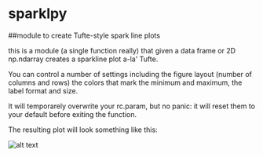 # sparklpy

##module to create Tufte-style spark line plots

this is a module (a single function really) that given a data frame or 2D np.ndarray creates a sparkline plot a-la' Tufte.

You can control a number of settings including the figure layout (number of columns and rows) the colors that mark the minimum and maximum, the label format and size. 

It will temporarely overwrite your rc.param, but no panic: it will reset them to your default before exiting the function.

The resulting plot will look something like this:

![alt text]("")
